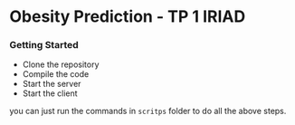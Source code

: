 # Obesity Prediction - TP 1 IRIAD 

### Getting Started 

- Clone the repository
- Compile the code
- Start the server 
- Start the client

you can just run the commands in `scritps` folder to do all the above steps.